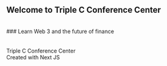 ## Welcome to Triple C Conference Center
<br/>
### Learn Web 3 and the future of finance
<br/>
<br/>
<br/>
Triple C Conference Center
<br/>
Created with Next JS
